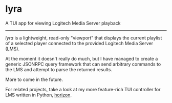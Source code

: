 # lyra

A TUI app for viewing Logitech Media Server playback

------------------------------------------------------------------------------

_lyra_ is a lightweight, read-only "viewport" that displays the current playlist
of a selected player connected to the provided Logitech Media Server (LMS).

At the moment it doesn't really do much, but I have managed to create a generic
JSONRPC query framework that can send arbitrary commands to the LMS and attempt
to parse the returned results.

More to come in the future.

For related projects, take a look at my more feature-rich TUI controller for LMS
written in Python, [horizon](https://github.com/Nynergy/horizon).
